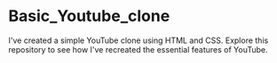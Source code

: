 # Basic_Youtube_clone
I've created a simple YouTube clone using HTML and CSS. Explore this repository to see how I've recreated the essential features of YouTube.
